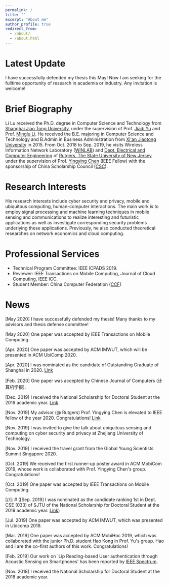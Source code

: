 ```yaml
---
permalink: /
title: ""
excerpt: "About me"
author_profile: true
redirect_from: 
  - /about/
  - /about.html
---
```

Latest Update
=====
I have successfully defended my thesis this May! Now I am seeking for the fulltime opportunity of research in academia or industry. Any invitation is welcome!

Brief Biography
=====
Li Lu received the Ph.D. degree in Computer Science and Technology from [Shanghai Jiao Tong University](http://www.sjtu.edu.cn), under the supervision of Prof. [Jiadi Yu](http://www.cs.sjtu.edu.cn/~jdyu/) and Prof. [Minglu Li](http://www.cs.sjtu.edu.cn/PeopleDetail.aspx?id=93). He received the B.E. majoring in Computer Science and Technology and B.Admin in Business Administration from [Xi'an Jiaotong University](http://www.xjtu.edu.cn) in 2015. From Oct. 2018 to Sep. 2019, he visits Wireless Information Network Laboratory ([WINLAB](http://winlab.rutgers.edu/)) and [Dept. Electrical and Computer Engineering](https://www.ece.rutgers.edu/) of [Rutgers, The State University of New Jersey](http://www.rutgers.edu) under the supervision of Prof. [Yingying Chen](http://www.winlab.rutgers.edu/~yychen/) (IEEE Fellow) with the sponsorship of China Scholarship Council ([CSC](https://www.csc.edu.cn)).

Research Interests
======
His research interests include cyber security and privacy, mobile and ubiquitous computing, human-computer interactions. The main work is to employ signal processing and machine learning techniques in mobile sensing and communications to realize interesting and futuristic applications as well as investigate corresponding security problems underlying these applications. Previously, he also conducted theoretical researches on network economics and cloud computing.

Professional Services
======
* Technical Program Committee: IEEE ICPADS 2019.
* Reviewer: IEEE Transactions on Mobile Computing, Journal of Cloud Computing, IEEE ICC.
* Student Member: China Computer Federation ([CCF](https://www.ccf.org.cn/))

News
=====
\[May 2020\] I have successfully defended my thesis! Many thanks to my advisors and thesis defense committee!

\[May 2020\] One paper was accepted by IEEE Transactions on Mobile Computing.

\[Apr. 2020\] One paper was accepted by ACM IMWUT, which will be presented in ACM UbiComp 2020.

\[Apr. 2020\] I was nominated as the candidate of Outstanding Graduate of Shanghai in 2020. [Link](http://xsb.seiee.sjtu.edu.cn/xsb/info/16548.htm)

\[Feb. 2020\] One paper was accepted by Chinese Journal of Computers (计算机学报).

\[Dec. 2019\] I received the National Scholarship for Doctoral Student at the 2019 academic year. [Link](http://xsb.seiee.sjtu.edu.cn/xsb/info/15682.htm)

\[Nov. 2019\] My advisor (@ Rutgers) Prof. Yingying Chen is elevated to IEEE fellow of the year 2020. Congratulations! [Link](https://www.ece.rutgers.edu/news/professor-yingying-chen-elevated-ieee-fellow)

\[Nov. 2019\] I was invited to give the talk about ubiquitous sensing and computing on cyber security and privacy at Zhejiang University of Technology.

\[Nov. 2019\] I received the travel grant from the Global Young Scientists Summit Singapore 2020.

\[Oct. 2019\] We received the first runner-up poster award in ACM MobiCom 2019, whose work is collaborated with Prof. Yingying Chen's group. Congratulations!

\[Oct. 2019\] One paper was accepted by IEEE Transactions on Mobile Computing.

[//]: # (\[Sep. 2019\] I was nominated as the candidate ranking 1st in Dept. CSE (033) of SJTU of the National Scholarship for Doctoral Student at the 2019 academic year. [Link](http://xsb.seiee.sjtu.edu.cn/xsb/info/15682.htm))

\[Jul. 2019\] One paper was accepted by ACM IMWUT, which was presented in Ubicomp 2019.

\[Mar. 2019\] One paper was accepted by ACM MobiHoc 2019, which was collaborated with the junior Ph.D. student Hao Kong in Prof. Yu's group. Hao and I are the co-first authors of this work. Congratulations!

\[Feb. 2019\] Our work on `Lip Reading-based User authentication through Acoustic Sensing on Smartphones' has been reported by [IEEE Spectrum](https://spectrum.ieee.org/tech-talk/consumer-electronics/gadgets/this-new-approach-for-user-identification-allows-phones-to-read-your-lips).

\[Nov. 2018\] I received the National Scholarship for Doctoral Student at the 2018 academic year. 
